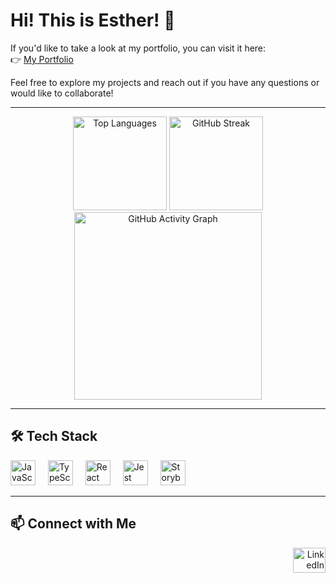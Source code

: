 # Hi! This is Esther! 👋

If you'd like to take a look at my portfolio, you can visit it here:  
👉 [My Portfolio](https://estherpark514.github.io/portfolio/)

Feel free to explore my projects and reach out if you have any questions or would like to collaborate!

---

<div align="center">
  <img src="https://github-readme-stats.vercel.app/api/top-langs?username=estherpark514&locale=en&hide_title=false&layout=compact&card_width=320&langs_count=5&theme=dracula&hide_border=false&order=2" height="150" alt="Top Languages" />
  <img src="https://streak-stats.demolab.com?user=estherpark514&locale=en&mode=daily&theme=dracula&hide_border=false&border_radius=5&order=3" height="150" alt="GitHub Streak" />
  <img src="https://github-readme-activity-graph.vercel.app/graph?username=estherpark514&radius=16&theme=react&area=true&order=5" height="300" alt="GitHub Activity Graph" />
</div>

---

## 🛠️ Tech Stack

<div align="left">
  <img src="https://cdn.jsdelivr.net/gh/devicons/devicon/icons/javascript/javascript-original.svg" height="40" alt="JavaScript" />
  <img width="12" />
  <img src="https://cdn.jsdelivr.net/gh/devicons/devicon/icons/typescript/typescript-original.svg" height="40" alt="TypeScript" />
  <img width="12" />
  <img src="https://cdn.jsdelivr.net/gh/devicons/devicon/icons/react/react-original.svg" height="40" alt="React" />
  <img width="12" />
  <img src="https://cdn.jsdelivr.net/gh/devicons/devicon/icons/jest/jest-plain.svg" height="40" alt="Jest" />
  <img width="12" />
  <img src="https://cdn.jsdelivr.net/gh/devicons/devicon/icons/storybook/storybook-original.svg" height="40" alt="Storybook" />
</div>

---

## 📫 Connect with Me

<div align="right">
  <a href="https://www.linkedin.com/in/estherpark514/" target="_blank">
    <img src="https://raw.githubusercontent.com/maurodesouza/profile-readme-generator/master/src/assets/icons/social/linkedin/default.svg" width="52" height="40" alt="LinkedIn" />
  </a>
</div>
